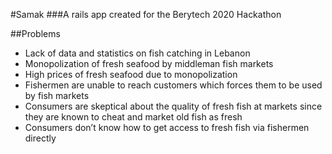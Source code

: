 #Samak
###A rails app created for the Berytech 2020 Hackathon

##Problems

- Lack of data and statistics on fish catching in Lebanon
- Monopolization of fresh seafood by middleman fish markets
- High prices of fresh seafood due to monopolization
- Fishermen are unable to reach customers which forces them to be used by fish markets
- Consumers are skeptical about the quality of fresh fish at markets since they are known to cheat and market old fish as fresh
- Consumers don’t know how to get access to fresh fish via fishermen directly

